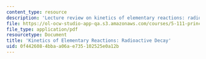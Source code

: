 ```yaml
---
content_type: resource
description: 'Lecture review on kinetics of elementary reactions: radioactive decay.'
file: https://ol-ocw-studio-app-qa.s3.amazonaws.com/courses/5-111-principles-of-chemical-science-fall-2008/0f4426084bbaa06ae735102525e0a12b_bioex_lect32.pdf
file_type: application/pdf
resourcetype: Document
title: 'Kinetics of Elementary Reactions: Radioactive Decay'
uid: 0f442608-4bba-a06a-e735-102525e0a12b
---
```

